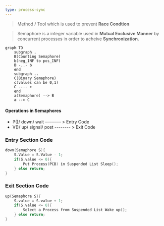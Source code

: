 ```yaml
---
type: process-sync 
---
```


> Method / Tool which is used to prevent **Race Condtion**

>Semaphore is a integer variable used in **Mutual Exclusive Manner** by concurrent processes in order to acheive **Synchronization**.

```mermaid
graph TD
	subgraph .
	B(Counting Semaphore)
	b(neg_INF to pos_INF)
	B -..- b
	end
	subgraph ..
	C(Binary Semaphore)
	c(values can be 0,1)
	C -..- c
	end
	a(Semaphore) --> B
	a --> C
```
#### Operations in Semaphores
- P()/ down/ wait                -------- > Entry Code
- V()/ up/ signal/ post        -------- >  Exit Code

### Entry Section Code
```c
down(Semaphore S){
	S.Value = S.Value - 1;
	if(S.value <= 0){
		Put Process(PCB) in Suspended List Sleep();
	} else return;
}
```
### Exit Section Code
```c
up(Semaphore S){
	S.value = S.value + 1;
	if(S.value <= 0){
		Select a Process from Suspended List Wake up();
	} else return;
}
```